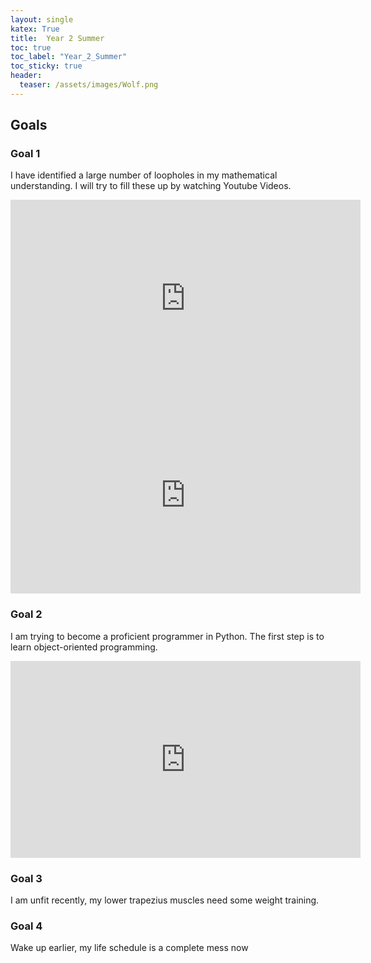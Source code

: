 ```yaml
---
layout: single
katex: True
title:  Year 2 Summer
toc: true
toc_label: "Year_2_Summer"
toc_sticky: true
header:
  teaser: /assets/images/Wolf.png
---
```


## Goals

### Goal 1
I have identified a large number of loopholes in my mathematical understanding. I will try to fill these up by watching Youtube Videos. 

<iframe width="560" height="315" src="https://www.youtube.com/embed/KuXjwB4LzSA" title="YouTube video player" frameborder="0" allow="accelerometer; autoplay; clipboard-write; encrypted-media; gyroscope; picture-in-picture; web-share" allowfullscreen></iframe>


<iframe width="560" height="315" src="https://www.youtube.com/embed/zeJD6dqJ5lo" title="YouTube video player" frameborder="0" allow="accelerometer; autoplay; clipboard-write; encrypted-media; gyroscope; picture-in-picture; web-share" allowfullscreen></iframe>

### Goal 2
I am trying to become a proficient programmer in Python. The first step is to learn object-oriented programming. 

<iframe width="560" height="315" src="https://www.youtube.com/embed/Ej_02ICOIgs" title="YouTube video player" frameborder="0" allow="accelerometer; autoplay; clipboard-write; encrypted-media; gyroscope; picture-in-picture; web-share" allowfullscreen></iframe>

### Goal 3
I am unfit recently, my lower trapezius muscles need some weight training.

### Goal 4
Wake up earlier, my life schedule is a complete mess now

